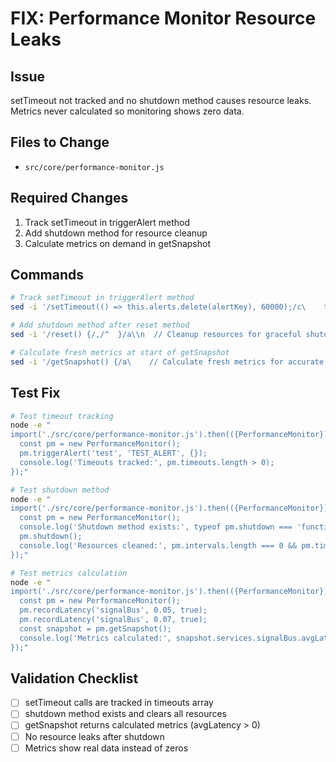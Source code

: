 # FIX: Performance Monitor Resource Leaks

## Issue
setTimeout not tracked and no shutdown method causes resource leaks. Metrics never calculated so monitoring shows zero data.

## Files to Change
- `src/core/performance-monitor.js`

## Required Changes
1. Track setTimeout in triggerAlert method
2. Add shutdown method for resource cleanup
3. Calculate metrics on demand in getSnapshot

## Commands

```bash
# Track setTimeout in triggerAlert method
sed -i '/setTimeout(() => this.alerts.delete(alertKey), 60000);/c\    this.timeouts.push(setTimeout(() => this.alerts.delete(alertKey), 60000));' src/core/performance-monitor.js

# Add shutdown method after reset method
sed -i '/reset() {/,/^  }/a\\n  // Cleanup resources for graceful shutdown\n  shutdown() {\n    this.intervals.forEach(clearInterval);\n    this.timeouts.forEach(clearTimeout);\n    this.intervals = [];\n    this.timeouts = [];\n  }' src/core/performance-monitor.js

# Calculate fresh metrics at start of getSnapshot
sed -i '/getSnapshot() {/a\    // Calculate fresh metrics for accurate snapshot\n    this.metrics.forEach((_, serviceName) => this.updateServiceMetrics(serviceName));' src/core/performance-monitor.js
```

## Test Fix

```bash
# Test timeout tracking
node -e "
import('./src/core/performance-monitor.js').then(({PerformanceMonitor}) => {
  const pm = new PerformanceMonitor();
  pm.triggerAlert('test', 'TEST_ALERT', {});
  console.log('Timeouts tracked:', pm.timeouts.length > 0);
});"

# Test shutdown method
node -e "
import('./src/core/performance-monitor.js').then(({PerformanceMonitor}) => {
  const pm = new PerformanceMonitor();
  console.log('Shutdown method exists:', typeof pm.shutdown === 'function');
  pm.shutdown();
  console.log('Resources cleaned:', pm.intervals.length === 0 && pm.timeouts.length === 0);
});"

# Test metrics calculation
node -e "
import('./src/core/performance-monitor.js').then(({PerformanceMonitor}) => {
  const pm = new PerformanceMonitor();
  pm.recordLatency('signalBus', 0.05, true);
  pm.recordLatency('signalBus', 0.07, true);
  const snapshot = pm.getSnapshot();
  console.log('Metrics calculated:', snapshot.services.signalBus.avgLatency > 0);
});"
```

## Validation Checklist
- [ ] setTimeout calls are tracked in timeouts array
- [ ] shutdown method exists and clears all resources  
- [ ] getSnapshot returns calculated metrics (avgLatency > 0)
- [ ] No resource leaks after shutdown
- [ ] Metrics show real data instead of zeros